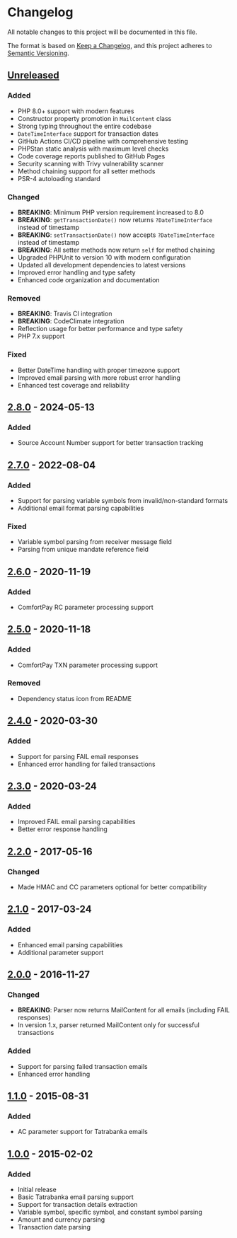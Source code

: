 # Changelog

All notable changes to this project will be documented in this file.

The format is based on [Keep a Changelog](https://keepachangelog.com/en/1.0.0/),
and this project adheres to [Semantic Versioning](https://semver.org/spec/v2.0.0.html).

## [Unreleased]

### Added
- PHP 8.0+ support with modern features
- Constructor property promotion in `MailContent` class
- Strong typing throughout the entire codebase
- `DateTimeInterface` support for transaction dates
- GitHub Actions CI/CD pipeline with comprehensive testing
- PHPStan static analysis with maximum level checks
- Code coverage reports published to GitHub Pages
- Security scanning with Trivy vulnerability scanner
- Method chaining support for all setter methods
- PSR-4 autoloading standard

### Changed
- **BREAKING**: Minimum PHP version requirement increased to 8.0
- **BREAKING**: `getTransactionDate()` now returns `?DateTimeInterface` instead of timestamp
- **BREAKING**: `setTransactionDate()` now accepts `?DateTimeInterface` instead of timestamp
- **BREAKING**: All setter methods now return `self` for method chaining
- Upgraded PHPUnit to version 10 with modern configuration
- Updated all development dependencies to latest versions
- Improved error handling and type safety
- Enhanced code organization and documentation

### Removed
- **BREAKING**: Travis CI integration
- **BREAKING**: CodeClimate integration  
- Reflection usage for better performance and type safety
- PHP 7.x support

### Fixed
- Better DateTime handling with proper timezone support
- Improved email parsing with more robust error handling
- Enhanced test coverage and reliability

## [2.8.0] - 2024-05-13

### Added
- Source Account Number support for better transaction tracking

## [2.7.0] - 2022-08-04

### Added
- Support for parsing variable symbols from invalid/non-standard formats
- Additional email format parsing capabilities

### Fixed
- Variable symbol parsing from receiver message field
- Parsing from unique mandate reference field

## [2.6.0] - 2020-11-19

### Added
- ComfortPay RC parameter processing support

## [2.5.0] - 2020-11-18

### Added
- ComfortPay TXN parameter processing support

### Removed
- Dependency status icon from README

## [2.4.0] - 2020-03-30

### Added
- Support for parsing FAIL email responses
- Enhanced error handling for failed transactions

## [2.3.0] - 2020-03-24

### Added
- Improved FAIL email parsing capabilities
- Better error response handling

## [2.2.0] - 2017-05-16

### Changed
- Made HMAC and CC parameters optional for better compatibility

## [2.1.0] - 2017-03-24

### Added
- Enhanced email parsing capabilities
- Additional parameter support

## [2.0.0] - 2016-11-27

### Changed
- **BREAKING**: Parser now returns MailContent for all emails (including FAIL responses)
- In version 1.x, parser returned MailContent only for successful transactions

### Added
- Support for parsing failed transaction emails
- Enhanced error handling

## [1.1.0] - 2015-08-31

### Added
- AC parameter support for Tatrabanka emails

## [1.0.0] - 2015-02-02

### Added
- Initial release
- Basic Tatrabanka email parsing support
- Support for transaction details extraction
- Variable symbol, specific symbol, and constant symbol parsing
- Amount and currency parsing
- Transaction date parsing

[Unreleased]: https://github.com/tomaj/bank-mails-parser/compare/2.8.0...HEAD
[2.8.0]: https://github.com/tomaj/bank-mails-parser/compare/2.7.0...2.8.0
[2.7.0]: https://github.com/tomaj/bank-mails-parser/compare/2.6.0...2.7.0
[2.6.0]: https://github.com/tomaj/bank-mails-parser/compare/2.5.0...2.6.0
[2.5.0]: https://github.com/tomaj/bank-mails-parser/compare/2.4.0...2.5.0
[2.4.0]: https://github.com/tomaj/bank-mails-parser/compare/2.3.0...2.4.0
[2.3.0]: https://github.com/tomaj/bank-mails-parser/compare/2.2.0...2.3.0
[2.2.0]: https://github.com/tomaj/bank-mails-parser/compare/2.1.0...2.2.0
[2.1.0]: https://github.com/tomaj/bank-mails-parser/compare/2.0.0...2.1.0
[2.0.0]: https://github.com/tomaj/bank-mails-parser/compare/1.1.0...2.0.0
[1.1.0]: https://github.com/tomaj/bank-mails-parser/compare/1.0.0...1.1.0
[1.0.0]: https://github.com/tomaj/bank-mails-parser/releases/tag/1.0.0